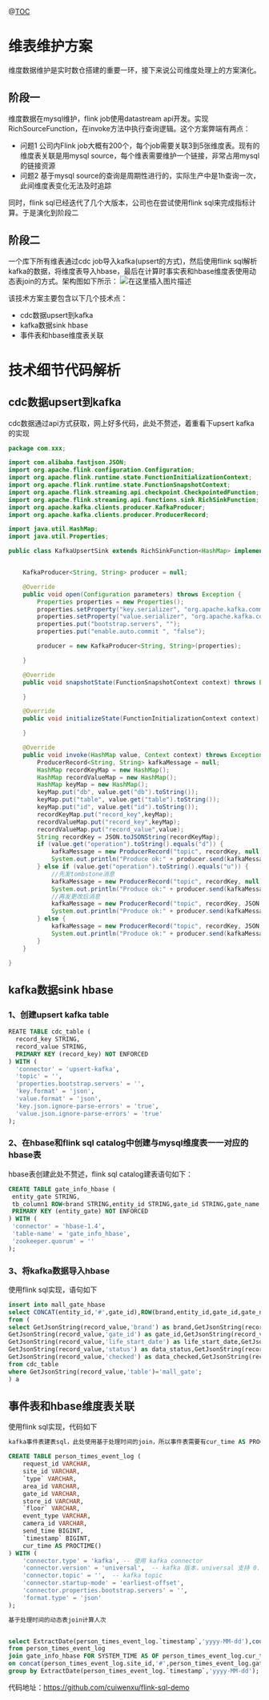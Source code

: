 @[TOC](实时数仓-维表维护方案)
# 维表维护方案
维度数据维护是实时数仓搭建的重要一环，接下来说公司维度处理上的方案演化。
## 阶段一
维度数据在mysql维护，flink job使用datastream api开发。实现RichSourceFunction，在invoke方法中执行查询逻辑。这个方案弊端有两点：
- 问题1
公司内Flink job大概有200个，每个job需要关联3到5张维度表。现有的维度表关联是用mysql source，每个维表需要维护一个链接，非常占用mysql的链接资源
- 问题2
基于mysql source的查询是周期性进行的，实际生产中是1h查询一次，此间维度表变化无法及时追踪

同时，flink sql已经迭代了几个大版本，公司也在尝试使用flink sql来完成指标计算。于是演化到阶段二
## 阶段二
一个库下所有维表通过cdc job导入kafka(upsert的方式)，然后使用flink sql解析kafka的数据，将维度表导入hbase，最后在计算时事实表和hbase维度表使用动态表join的方式。架构图如下所示：
![在这里插入图片描述](https://img-blog.csdnimg.cn/20210302150644480.png?x-oss-process=image/watermark,type_ZmFuZ3poZW5naGVpdGk,shadow_10,text_aHR0cHM6Ly9ibG9nLmNzZG4ubmV0L3UwMTE2MjQxNTc=,size_16,color_FFFFFF,t_70)

该技术方案主要包含以下几个技术点：
- cdc数据upsert到kafka
- kafka数据sink hbase
- 事件表和hbase维度表关联

# 技术细节代码解析
## cdc数据upsert到kafka
cdc数据通过api方式获取，网上好多代码，此处不赘述，着重看下upsert kafka的实现
```java
package com.xxx;

import com.alibaba.fastjson.JSON;
import org.apache.flink.configuration.Configuration;
import org.apache.flink.runtime.state.FunctionInitializationContext;
import org.apache.flink.runtime.state.FunctionSnapshotContext;
import org.apache.flink.streaming.api.checkpoint.CheckpointedFunction;
import org.apache.flink.streaming.api.functions.sink.RichSinkFunction;
import org.apache.kafka.clients.producer.KafkaProducer;
import org.apache.kafka.clients.producer.ProducerRecord;

import java.util.HashMap;
import java.util.Properties;

public class KafkaUpsertSink extends RichSinkFunction<HashMap> implements CheckpointedFunction {


    KafkaProducer<String, String> producer = null;

    @Override
    public void open(Configuration parameters) throws Exception {
        Properties properties = new Properties();
        properties.setProperty("key.serializer", "org.apache.kafka.common.serialization.StringSerializer");
        properties.setProperty("value.serializer", "org.apache.kafka.common.serialization.StringSerializer");
        properties.put("bootstrap.servers", "");
        properties.put("enable.auto.commit ", "false");

        producer = new KafkaProducer<String, String>(properties);

    }

    @Override
    public void snapshotState(FunctionSnapshotContext context) throws Exception {

    }

    @Override
    public void initializeState(FunctionInitializationContext context) throws Exception {

    }

    @Override
    public void invoke(HashMap value, Context context) throws Exception {
        ProducerRecord<String, String> kafkaMessage = null;
        HashMap recordKeyMap = new HashMap();
        HashMap recordValueMap = new HashMap();
        HashMap keyMap = new HashMap();
        keyMap.put("db", value.get("db").toString());
        keyMap.put("table", value.get("table").toString());
        keyMap.put("id", value.get("id").toString());
        recordKeyMap.put("record_key",keyMap);
        recordValueMap.put("record_key",keyMap);
        recordValueMap.put("record_value",value);
        String recordKey = JSON.toJSONString(recordKeyMap);
        if (value.get("operation").toString().equals("d")) {
            kafkaMessage = new ProducerRecord("topic", recordKey, null);
            System.out.println("Produce ok:" + producer.send(kafkaMessage).get().toString());
        } else if (value.get("operation").toString().equals("u")) {
            //先发tombstone消息
            kafkaMessage = new ProducerRecord("topic", recordKey, null);
            System.out.println("Produce ok:" + producer.send(kafkaMessage).get().toString());
            //再发更改后消息
            kafkaMessage = new ProducerRecord("topic", recordKey, JSON.toJSONString(recordValueMap));
            System.out.println("Produce ok:" + producer.send(kafkaMessage).get().toString());
        } else {
            kafkaMessage = new ProducerRecord("topic", recordKey, JSON.toJSONString(recordValueMap));
            System.out.println("Produce ok:" + producer.send(kafkaMessage).get().toString());
        }
    }

}
```

## kafka数据sink hbase
### 1、创建upsert kafka table
```sql
REATE TABLE cdc_table (
  record_key STRING,
  record_value STRING,
  PRIMARY KEY (record_key) NOT ENFORCED
) WITH (
  'connector' = 'upsert-kafka',
  'topic' = '',
  'properties.bootstrap.servers' = '',
  'key.format' = 'json',
  'value.format' = 'json',
  'key.json.ignore-parse-errors' = 'true',
  'value.json.ignore-parse-errors' = 'true'
);

```
### 2、在hbase和flink sql catalog中创建与mysql维度表一一对应的hbase表
hbase表创建此处不赘述，flink sql catalog建表语句如下：
```sql
CREATE TABLE gate_info_hbase (
 entity_gate STRING,
 tb_column1 ROW<brand STRING,entity_id STRING,gate_id STRING,gate_name STRING,life_start_date STRING,life_end_date STRING,data_status STRING,parent_area_id STRING,data_checked STRING,parent_floor_id STRING>,
 PRIMARY KEY (entity_gate) NOT ENFORCED
) WITH (
 'connector' = 'hbase-1.4',
 'table-name' = 'gate_info_hbase',
 'zookeeper.quorum' = ''
);
```
### 3、将kafka数据导入hbase 
使用flink sql实现，语句如下
```sql
insert into mall_gate_hbase
select CONCAT(entity_id,'#',gate_id),ROW(brand,entity_id,gate_id,gate_name,life_start_date,life_end_date,data_status,parent_area_id,data_checked,parent_floor_id)
from (
select GetJsonString(record_value,'brand') as brand,GetJsonString(record_value,'entity_id') as entity_id,
GetJsonString(record_value,'gate_id') as gate_id,GetJsonString(record_value,'gate_name') as gate_name,
GetJsonString(record_value,'life_start_date') as life_start_date,GetJsonString(record_value,'life_end_date') as life_end_date,
GetJsonString(record_value,'status') as data_status,GetJsonString(record_value,'parent_area_id') as parent_area_id,
GetJsonString(record_value,'checked') as data_checked,GetJsonString(record_value,'parent_floor_id') as parent_floor_id
from cdc_table
where GetJsonString(record_value,'table')='mall_gate';
) a 
```
## 事件表和hbase维度表关联
使用flink sql实现，代码如下
```sql
kafka事件表建表sql，此处使用基于处理时间的join，所以事件表需要有cur_time AS PROCTIME()字段

CREATE TABLE person_times_event_log ( 
    request_id VARCHAR, 
    site_id VARCHAR, 
    `type` VARCHAR, 
    area_id VARCHAR, 
    gate_id VARCHAR, 
    store_id VARCHAR,
    `floor` VARCHAR, 
    event_type VARCHAR, 
    camera_id VARCHAR, 
    send_time BIGINT, 
    `timestamp` BIGINT,
    cur_time AS PROCTIME() 
) WITH ( 
    'connector.type' = 'kafka', -- 使用 kafka connector 
    'connector.version' = 'universal',  -- kafka 版本，universal 支持 0.11 以上的版本 
    'connector.topic' = '',  -- kafka topic 
    'connector.startup-mode' = 'earliest-offset', 
    'connector.properties.bootstrap.servers' = '', 
    'format.type' = 'json'
);

基于处理时间的动态表join计算人次


select ExtractDate(person_times_event_log.`timestamp`,'yyyy-MM-dd'),count(1) as daily_person_times
from person_times_event_log
join gate_info_hbase FOR SYSTEM_TIME AS OF person_times_event_log.cur_time  
on concat(person_times_event_log.site_id,'#',person_times_event_log.gate_id) = gate_info_hbase.entity_gate
group by ExtractDate(person_times_event_log.`timestamp`,'yyyy-MM-dd');
```


代码地址：https://github.com/cuiwenxu/flink-sql-demo



